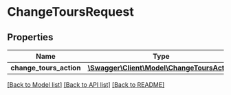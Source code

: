 # ChangeToursRequest

## Properties
Name | Type | Description | Notes
------------ | ------------- | ------------- | -------------
**change_tours_action** | [**\Swagger\Client\Model\ChangeToursAction**](ChangeToursAction.md) |  | 

[[Back to Model list]](../../README.md#documentation-for-models) [[Back to API list]](../../README.md#documentation-for-api-endpoints) [[Back to README]](../../README.md)

